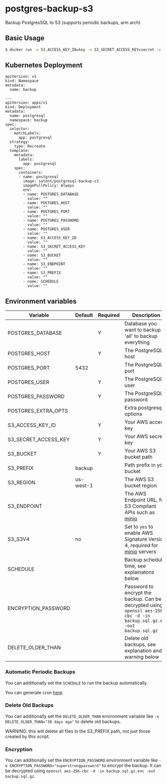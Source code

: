# postgres-backup-s3

Backup PostgresSQL to S3 (supports periodic backups, arm arch)

## Basic Usage

```sh
$ docker run -e S3_ACCESS_KEY_ID=key -e S3_SECRET_ACCESS_KEY=secret -e S3_BUCKET=my-bucket -e S3_PREFIX=backup -e POSTGRES_DATABASE=dbname -e POSTGRES_USER=user -e POSTGRES_PASSWORD=password -e POSTGRES_HOST=localhost satont/postgresql-backup-s3
```

## Kubernetes Deployment

```
apiVersion: v1
kind: Namespace
metadata:
  name: backup

---
apiVersion: apps/v1
kind: Deployment
metadata:
  name: postgresql
  namespace: backup
spec:
  selector:
    matchLabels:
      app: postgresql
  strategy:
    type: Recreate
  template:
    metadata:
      labels:
        app: postgresql
    spec:
      containers:
      - name: postgresql
        image: satont/postgresql-backup-s3
        imagePullPolicy: Always
        env:
        - name: POSTGRES_DATABASE
          value: ""
        - name: POSTGRES_HOST
          value: ""
        - name: POSTGRES_PORT
          value: ""
        - name: POSTGRES_PASSWORD
          value: ""
        - name: POSTGRES_USER
          value: ""
        - name: S3_ACCESS_KEY_ID
          value: ""
        - name: S3_SECRET_ACCESS_KEY
          value: ""
        - name: S3_BUCKET
          value: ""
        - name: S3_ENDPOINT
          value: ""
        - name: S3_PREFIX
          value: ""
        - name: SCHEDULE
          value: ""
```

## Environment variables

| Variable             | Default   | Required | Description                                                                                                              |
|----------------------|-----------|----------|--------------------------------------------------------------------------------------------------------------------------|
| POSTGRES_DATABASE    |           | Y        | Database you want to backup or 'all' to backup everything                                                                |
| POSTGRES_HOST        |           | Y        | The PostgreSQL host                                                                                                      |
| POSTGRES_PORT        | 5432      |          | The PostgreSQL port                                                                                                      |
| POSTGRES_USER        |           | Y        | The PostgreSQL user                                                                                                      |
| POSTGRES_PASSWORD    |           | Y        | The PostgreSQL password                                                                                                  |
| POSTGRES_EXTRA_OPTS  |           |          | Extra postgresql options                                                                                                 |
| S3_ACCESS_KEY_ID     |           | Y        | Your AWS access key                                                                                                      |
| S3_SECRET_ACCESS_KEY |           | Y        | Your AWS secret key                                                                                                      |
| S3_BUCKET            |           | Y        | Your AWS S3 bucket path                                                                                                  |
| S3_PREFIX            | backup    |          | Path prefix in your bucket                                                                                               |
| S3_REGION            | us-west-1 |          | The AWS S3 bucket region                                                                                                 |
| S3_ENDPOINT          |           |          | The AWS Endpoint URL, for S3 Compliant APIs such as [minio](https://minio.io)                                            |
| S3_S3V4              | no        |          | Set to `yes` to enable AWS Signature Version 4, required for [minio](https://minio.io) servers                           |
| SCHEDULE             |           |          | Backup schedule time, see explainatons below                                                                             |
| ENCRYPTION_PASSWORD  |           |          | Password to encrypt the backup. Can be decrypted using `openssl aes-256-cbc -d -in backup.sql.gz.enc -out backup.sql.gz` |
| DELETE_OLDER_THAN    |           |          | Delete old backups, see explanation and warning below                                                                    |

### Automatic Periodic Backups

You can additionally set the `SCHEDULE` to run the backup automatically.

You can generate cron [here](https://crontab.guru/).

### Delete Old Backups

You can additionally set the `DELETE_OLDER_THAN` environment variable like `-e DELETE_OLDER_THAN="30 days ago"` to delete old backups.

WARNING: this will delete all files in the S3_PREFIX path, not just those created by this script.

### Encryption

You can additionally set the `ENCRYPTION_PASSWORD` environment variable like `-e ENCRYPTION_PASSWORD="superstrongpassword"` to encrypt the backup. It can be decrypted using `openssl aes-256-cbc -d -in backup.sql.gz.enc -out backup.sql.gz`.
